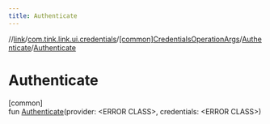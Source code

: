 ```yaml
---
title: Authenticate
---
```

//[link](../../../../index.html)/[com.tink.link.ui.credentials](../../index.html)/[[common]CredentialsOperationArgs](../index.html)/[Authenticate](index.html)/[Authenticate](-authenticate.html)



# Authenticate



[common]\
fun [Authenticate](-authenticate.html)(provider: &lt;ERROR CLASS&gt;, credentials: &lt;ERROR CLASS&gt;)




